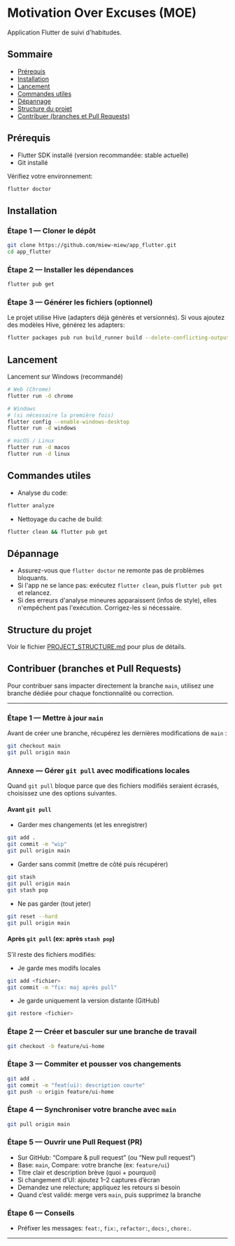 # Motivation Over Excuses (MOE)

Application Flutter de suivi d'habitudes.

## Sommaire

- [Prérequis](#prérequis)
- [Installation](#installation)
- [Lancement](#lancement)
- [Commandes utiles](#commandes-utiles)
- [Dépannage](#dépannage)
- [Structure du projet](#structure-du-projet)
- [Contribuer (branches et Pull Requests)](#contribuer-branches-et-pull-requests)

## Prérequis

- Flutter SDK installé (version recommandée: stable actuelle)
- Git installé

Vérifiez votre environnement:

```bash
flutter doctor
```

## Installation

### Étape 1 — Cloner le dépôt

```bash
git clone https://github.com/miew-miew/app_flutter.git
cd app_flutter
```

### Étape 2 — Installer les dépendances

```bash
flutter pub get
```

### Étape 3 — Générer les fichiers (optionnel)

Le projet utilise Hive (adapters déjà générés et versionnés). Si vous ajoutez des modèles Hive, générez les adapters:

```bash
flutter packages pub run build_runner build --delete-conflicting-outputs
```

## Lancement
Lancement sur Windows (recommandé)

```bash
# Web (Chrome)
flutter run -d chrome

# Windows
# (si nécessaire la première fois)
flutter config --enable-windows-desktop
flutter run -d windows

# macOS / Linux
flutter run -d macos
flutter run -d linux
```

## Commandes utiles

- Analyse du code:

```bash
flutter analyze
```

- Nettoyage du cache de build:

```bash
flutter clean && flutter pub get
```

## Dépannage

- Assurez-vous que `flutter doctor` ne remonte pas de problèmes bloquants.
- Si l'app ne se lance pas: exécutez `flutter clean`, puis `flutter pub get` et relancez.
- Si des erreurs d'analyse mineures apparaissent (infos de style), elles n'empêchent pas l'exécution. Corrigez-les si nécessaire.

## Structure du projet

Voir le fichier [PROJECT_STRUCTURE.md](PROJECT_STRUCTURE.md) pour plus de détails.

## Contribuer (branches et Pull Requests)

Pour contribuer sans impacter directement la branche `main`, utilisez une branche dédiée pour chaque fonctionnalité ou correction.

---

### Étape 1 — Mettre à jour `main`

Avant de créer une branche, récupérez les dernières modifications de `main` :

```bash
git checkout main
git pull origin main
```

### Annexe — Gérer `git pull` avec modifications locales

Quand `git pull` bloque parce que des fichiers modifiés seraient écrasés, choisissez une des options suivantes.

#### Avant `git pull`

- Garder mes changements (et les enregistrer)

```bash
git add .
git commit -m "wip"
git pull origin main
```

- Garder sans commit (mettre de côté puis récupérer)

```bash
git stash
git pull origin main
git stash pop
```

- Ne pas garder (tout jeter)

```bash
git reset --hard
git pull origin main
```

#### Après `git pull` (ex: après `stash pop`)

S’il reste des fichiers modifiés:

- Je garde mes modifs locales

```bash
git add <fichier>
git commit -m "fix: maj après pull"
```

- Je garde uniquement la version distante (GitHub)

```bash
git restore <fichier>
```


### Étape 2 — Créer et basculer sur une branche de travail

```bash
git checkout -b feature/ui-home
```

### Étape 3 — Commiter et pousser vos changements

```bash
git add .
git commit -m "feat(ui): description courte"
git push -u origin feature/ui-home
```

### Étape 4 — Synchroniser votre branche avec `main`

```bash
git pull origin main
```

### Étape 5 — Ouvrir une Pull Request (PR)

- Sur GitHub: “Compare & pull request” (ou “New pull request”)
- Base: `main`, Compare: votre branche (ex: `feature/ui`)
- Titre clair et description brève (quoi + pourquoi)
- Si changement d’UI: ajoutez 1–2 captures d’écran
- Demandez une relecture; appliquez les retours si besoin
- Quand c’est validé: merge vers `main`, puis supprimez la branche

### Étape 6 — Conseils
- Préfixer les messages: `feat:`, `fix:`, `refactor:`, `docs:`, `chore:`.

---
